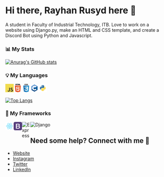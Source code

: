 # Hi there, Rayhan Rusyd here 👋
A student in Faculty of Industrial Technology, ITB. Love to work on a website using Django.py, make an HTML and CSS template, and create a Discord Bot using Python and Javascript. 

### 📊 My Stats
[![Anurag's GitHub stats](https://github-readme-stats.vercel.app/api?username=ryuu12)](https://github.com/anuraghazra/github-readme-stats)

### 💡 My Languages
<img align="left" alt="JavaScript" width="26px" src="https://raw.githubusercontent.com/github/explore/80688e429a7d4ef2fca1e82350fe8e3517d3494d/topics/javascript/javascript.png" />
<img align="left" alt="HTML5" width="26px" src="https://raw.githubusercontent.com/github/explore/80688e429a7d4ef2fca1e82350fe8e3517d3494d/topics/html/html.png" />
<img align="left" alt="CSS3" width="26px" src="https://raw.githubusercontent.com/github/explore/80688e429a7d4ef2fca1e82350fe8e3517d3494d/topics/css/css.png" />
<img align="left" alt="C" width="26px" src="https://raw.githubusercontent.com/github/explore/master/topics/c/c.png" />
<img  alt="C" width="26px" src="https://raw.githubusercontent.com/github/explore/master/topics/python/python.png" />


[![Top Langs](https://github-readme-stats.vercel.app/api/top-langs/?username=ryuu12&langs_count=8)](https://github.com/anuraghazra/github-readme-stats)

### 🧰 My Frameworks
<img align="left" alt="React" width="26px" src="https://raw.githubusercontent.com/github/explore/80688e429a7d4ef2fca1e82350fe8e3517d3494d/topics/react/react.png" />
<img align="left" alt="Bootstrap" width="26px" src="https://raw.githubusercontent.com/github/explore/main/topics/bootstrap/bootstrap.png" />
<img align="left" alt="Express" width="26px" src="https://media.discordapp.net/attachments/616638914530246656/884017264951689296/expressjds.png?width=480&height=480" />
<img alt="Django" width="26px" src="https://brandslogos.com/wp-content/uploads/images/large/django-logo.png" />


## Need some help? Connect with me 💬
- [Website](https://www.ryuu12.com/)
- [Instagram](https://www.instagram.com/rayhanrusyd/)
- [Twitter](https://twitter.com/rayhanrusyd)
- [LinkedIn](https://www.linkedin.com/in/rayhanrusyd/)

<!--
**ryuu12/ryuu12** is a ✨ _special_ ✨ repository because its `README.md` (this file) appears on your GitHub profile.


Here are some ideas to get you started:

- 🔭 I’m currently working on ...
- 🌱 I’m currently learning ...
- 👯 I’m looking to collaborate on ...
- 🤔 I’m looking for help with ...
- 💬 Ask me about ...
- 📫 How to reach me: ...
- 😄 Pronouns: ...
- ⚡ Fun fact: ...
-->
